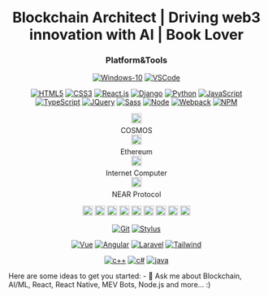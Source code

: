 <!--
**kumarsunnykbs/kumarsunnykbs** is a ✨ _special_ ✨ repository because its `README.md` (this file) appears on your GitHub profile.

Here are some ideas to get you started:

- 🔭 I’m currently working on ...
- 🌱 I’m currently learning ...
- 👯 I’m looking to collaborate on ...
- 🤔 I’m looking for help with ...
- 💬 Ask me about ...
- 📫 How to reach me: ...
- 😄 Pronouns: ...
- ⚡ Fun fact: ...
-->

<h1 align="center"><b></b><br>Blockchain Architect | Driving web3 innovation with AI | Book Lover</h1>

<h3 align="center">
Platform&Tools
</h3>

<div align="center">

[![Windows-10](https://img.shields.io/badge/Windows-10-2376bc?style=flat-square&logo=windows&logoColor=ffffff)](https://www.microsoft.com/windows/get-windows-10)
[![VSCode](https://img.shields.io/badge/vscode-VSCode-green)](https://code.visualstudio.com/download)

[![HTML5](https://img.shields.io/badge/-HTML5-E34F26?style=flat-square&logo=html5&logoColor=white)](https://html.spec.whatwg.org/)
[![CSS3](https://img.shields.io/badge/-CSS3-1572B6?style=flat-square&logo=css3&logoColor=white)](https://www.w3.org/Style/CSS/)
[![React.js](https://img.shields.io/badge/-React-00BCD4?style=flat-square&logo=react&logoColor=ffffff)](https://reactjs.org/)
[![Django](https://img.shields.io/badge/-Django-00BCD4?style=flat-square&logo=django&logoColor=ffffff)](https://www.djangoproject.com/)
[![Python](https://img.shields.io/badge/-Python-232C3A42?style=flat-square&logo=python&logoColor=ffffff)](https://www.python.org/)
[![JavaScript](https://img.shields.io/badge/-JavaScript-FF9800?style=flat-square&logo=javascript&logoColor=white)](https://www.ecma-international.org/)
[![TypeScript](https://img.shields.io/badge/typescript%20-%23007ACC.svg?&style=flat-square&logo=typescript&logoColor=white)](https://www.ecma-international.org/)
[![JQuery](https://img.shields.io/badge/-JQuery-8BC34A?style=flat-square&logo=jQuery&logoColor=ffffff)](https://jquery.com/)
[![Sass](https://img.shields.io/badge/-Sass-00BCD4?style=flat-square&logo=sass&logoColor=ffffff)](https://www.sass.hk/)
[![Node](https://img.shields.io/badge/-Node.js-43853d?style=flat-square&logo=node.js&logoColor=ffffff)](https://nodejs.org/)
[![Webpack](https://img.shields.io/badge/-Webpack-%232C3A42?style=flat-square&logo=webpack)](https://www.webpackjs.com/)
[![NPM](https://img.shields.io/badge/-NPM-cb3837?style=flat-square&logo=npm&logoColor=white)](https://npmjs.com/)



<div class="custom-links">
  <a href="https://cosmos.network/" target="_blank" title="COSMOS">
    <img src="https://trickywebsolutions.com/images/logo1.png" alt="COSMOS" style="max-width: 100%; width: 20px;">
    <span>COSMOS</span>
  </a>

  <a href="https://ethereum.org/en/" target="_blank" title="Ethereum">
    <img src="https://trickywebsolutions.com/images/logo4.png" alt="Ethereum" style="max-width: 100%; width: 20px;">
    <span>Ethereum</span>
  </a>

  <a href="https://internetcomputer.org/" target="_blank" title="Internet Computer">
    <img src="https://trickywebsolutions.com/images/logo6.png" alt="Internet Computer" style="max-width: 100%; width: 20px;">
    <span>Internet Computer</span>
  </a>

  <a href="https://near.org/" target="_blank" title="NEAR Protocol">
    <img src="https://trickywebsolutions.com/images/logo8.png" alt="NEAR Protocol" style="max-width: 100%; width: 20px;">
    <span>NEAR Protocol</span>
  </a>
</div>

<style>
  .custom-links a {
    text-decoration: none;
    color: inherit;
    display: flex;
    flex-direction: column;
    align-items: center;
  }

  .custom-links img {
    margin-bottom: 5px; /* Adjust as needed for spacing between image and text */
  }
</style>




<a href="https://polygon.technology/" target="_blank"><img src="https://trickywebsolutions.com/images/logo10.png" alt="COSMOS" style="max-width: 100%; width: 20px;"></a>
<a href="https://internetcomputer.org/" target="_blank"><img src="https://trickywebsolutions.com/images/logo6.png" alt="COSMOS" style="max-width: 100%; width: 20px;"></a>
<a href="https://internetcomputer.org/" target="_blank"><img src="https://trickywebsolutions.com/images/logo6.png" alt="COSMOS" style="max-width: 100%; width: 20px;"></a>
<a href="https://internetcomputer.org/" target="_blank"><img src="https://trickywebsolutions.com/images/logo6.png" alt="COSMOS" style="max-width: 100%; width: 20px;"></a>
<a href="https://internetcomputer.org/" target="_blank"><img src="https://trickywebsolutions.com/images/logo6.png" alt="COSMOS" style="max-width: 100%; width: 20px;"></a>
<a href="https://internetcomputer.org/" target="_blank"><img src="https://trickywebsolutions.com/images/logo6.png" alt="COSMOS" style="max-width: 100%; width: 20px;"></a>
<a href="https://internetcomputer.org/" target="_blank"><img src="https://trickywebsolutions.com/images/logo6.png" alt="COSMOS" style="max-width: 100%; width: 20px;"></a>
<a href="https://internetcomputer.org/" target="_blank"><img src="https://trickywebsolutions.com/images/logo6.png" alt="COSMOS" style="max-width: 100%; width: 20px;"></a>
<a href="https://internetcomputer.org/" target="_blank"><img src="https://trickywebsolutions.com/images/logo6.png" alt="COSMOS" style="max-width: 100%; width: 20px;"></a>



[![Git](https://img.shields.io/badge/-Git-f05032?style=flat-square&logo=git&logoColor=white)](https://git-scm.com/)
[![Stylus](https://img.shields.io/badge/-Stylus-ff6347?style=flat-square&logo=stylus&logoColor=ffffff)](https://stylus-lang.com/)

[![Vue](https://img.shields.io/badge/-Vue.js-4fc08d?style=flat-square&logo=vue.js&logoColor=ffffff)](https://vuejs.org/)
[![Angular](https://img.shields.io/badge/angular%20-%23DD0031.svg?style=flat-square&logo=angular&logoColor=ffffff)](https://angular.org/)
[![Laravel](https://img.shields.io/badge/laravel%20-%23FF2D20.svg?style=flat-square&logo=laravel&logoColor=ffffff)](https://angular.org/)
[![Tailwind](https://img.shields.io/badge/tailwindcss%20-%2338B2AC.svg?style=flat-square&logo=tailwind-css&logoColor=ffffff)](https://vuejs.org/)

[![c++](https://img.shields.io/badge/c++%20-%2300599C.svg?style=flat-square&logo=c%2B%2B&logoColor=ffffff)]()
[![c#](https://img.shields.io/badge/c%23%20-%23239120.svg?style=flat-square&logo=c-sharp&logoColor=ffffff)]()
[![java](https://img.shields.io/badge/java-%23ED8B00.svg?style=flat-square&logo=java&logoColor=ffffff)]()

</div>


  Here are some ideas to get you started:
    - 💬 Ask me about Blockchain, AI/ML, React, React Native, MEV Bots, Node.js and more... :) <br />
